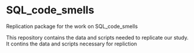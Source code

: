 # SQL_code_smells
Replication package for the work on SQL_code_smells

This repository contains the data and scripts needed to replicate our study. It contins the data and scripts necessary for repliction
